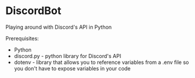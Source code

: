 # DiscordBot
Playing around with Discord's API in Python

Prerequisites: 
- Python
- discord.py - python library for Discord's API
- dotenv - library that allows you to reference variables from a .env file so you don't have to expose variables in your code
